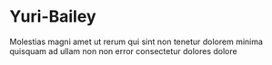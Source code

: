 # Yuri-Bailey
Molestias magni amet ut rerum qui sint non tenetur dolorem minima quisquam ad ullam non non error consectetur dolores dolore
